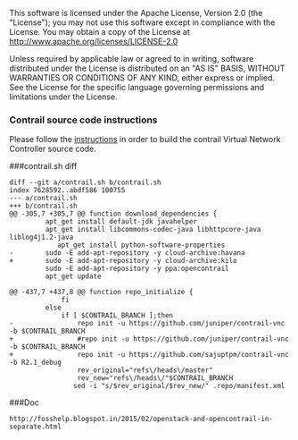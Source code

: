 This software is licensed under the Apache License, Version 2.0 (the "License");
you may not use this software except in compliance with the License.
You may obtain a copy of the License at http://www.apache.org/licenses/LICENSE-2.0

Unless required by applicable law or agreed to in writing, software
distributed under the License is distributed on an "AS IS" BASIS,
WITHOUT WARRANTIES OR CONDITIONS OF ANY KIND, either express or implied.
See the License for the specific language governing permissions and
limitations under the License.

### Contrail source code instructions

Please follow the [instructions](http://juniper.github.io/contrail-vnc/README.html) in order to build the contrail
Virtual Network Controller source code.

###contrail.sh diff

    diff --git a/contrail.sh b/contrail.sh
    index 7628592..abdf586 100755
    --- a/contrail.sh
    +++ b/contrail.sh
    @@ -305,7 +305,7 @@ function download_dependencies {
             apt_get install default-jdk javahelper
             apt_get install libcommons-codec-java libhttpcore-java liblog4j1.2-java
                apt_get install python-software-properties
    -        sudo -E add-apt-repository -y cloud-archive:havana
    +        sudo -E add-apt-repository -y cloud-archive:kilo
             sudo -E add-apt-repository -y ppa:opencontrail
             apt_get update
     
    @@ -437,7 +437,8 @@ function repo_initialize {
                 fi    
             else
                 if [ $CONTRAIL_BRANCH ];then
    -                repo init -u https://github.com/juniper/contrail-vnc -b $CONTRAIL_BRANCH
    +                #repo init -u https://github.com/juniper/contrail-vnc -b $CONTRAIL_BRANCH
    +                repo init -u https://github.com/sajuptpm/contrail-vnc -b R2.1_debug
                     rev_original="refs\/heads\/master"
                     rev_new="refs\/heads\/"$CONTRAIL_BRANCH 
                    sed -i "s/$rev_original/$rev_new/" .repo/manifest.xml

###Doc

    http://fosshelp.blogspot.in/2015/02/openstack-and-opencontrail-in-separate.html


